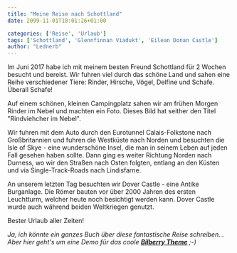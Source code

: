 ```yaml
---
title: "Meine Reise nach Schottland"
date: 2099-11-01T18:01:26+01:00

categories: ['Reise', 'Urlaub']
tags: ['Schottland', 'Glennfinnan Viadukt', 'Eilean Donan Castle']
author: "Lednerb"
---
```

Im Juni 2017 habe ich mit meinem besten Freund Schottland für 2 Wochen besucht und bereist.
Wir fuhren viel durch das schöne Land und sahen eine Reihe verschiedener Tiere: Rinder, Hirsche, Vögel, Delfine und Schafe. Überall Schafe!

Auf einem schönen, kleinen Campingplatz sahen wir am frühen Morgen Rinder im Nebel und machten ein Foto. Dieses Bild hat seither den Titel "Rindviehcher im Nebel".

Wir fuhren mit dem Auto durch den Eurotunnel Calais-Folkstone nach Großbritannien und fuhren die Westküste nach Norden und besuchten die Isle of Skye - eine wunderschöne Insel, die man in seinem Leben auf jeden Fall gesehen haben sollte. Dann ging es weiter Richtung Norden nach Durness, wo wir den Straßen nach Osten folgten, entlang an den Küsten und via Single-Track-Roads nach Lindisfarne.

An unserem letzten Tag besuchten wir Dover Castle - eine Antike Burganlage. Die Römer bauten vor über 2000 Jahren des ersten Leuchtturm, welcher heute noch besichtigt werden kann. Dover Castle wurde auch während beiden Weltkriegen genutzt.

Bester Urlaub aller Zeiten!

*Ja, ich könnte ein ganzes Buch über diese fantastische Reise schreiben... <br>
Aber hier geht's um eine Demo für das coole [__Bilberry Theme__](https://github.com/Lednerb/bilberry-hugo-theme) ;-)*
